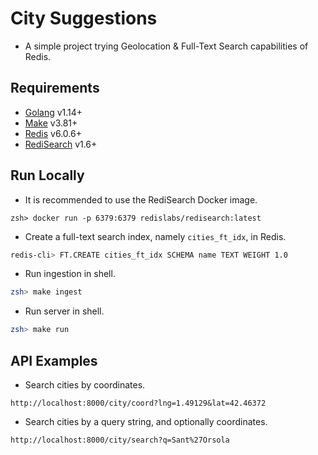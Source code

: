 # City Suggestions

- A simple project trying Geolocation & Full-Text Search capabilities of Redis.

## Requirements

- [Golang](https://golang.org/) v1.14+
- [Make](https://www.gnu.org/software/make/) v3.81+
- [Redis](https://redis.io/) v6.0.6+
- [RediSearch](https://oss.redislabs.com/redisearch/) v1.6+

## Run Locally

- It is recommended to use the RediSearch Docker image.

```
zsh> docker run -p 6379:6379 redislabs/redisearch:latest
```

- Create a full-text search index, namely `cities_ft_idx`, in Redis.

```bash
redis-cli> FT.CREATE cities_ft_idx SCHEMA name TEXT WEIGHT 1.0
```

- Run ingestion in shell.

```bash
zsh> make ingest
```

- Run server in shell.

```bash
zsh> make run
```

## API Examples

- Search cities by coordinates.

```
http://localhost:8000/city/coord?lng=1.49129&lat=42.46372
```

- Search cities by a query string, and optionally coordinates.

```
http://localhost:8000/city/search?q=Sant%27Orsola
```
